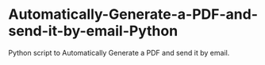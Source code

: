 # Automatically-Generate-a-PDF-and-send-it-by-email-Python
Python script to Automatically Generate a PDF and send it by email.
